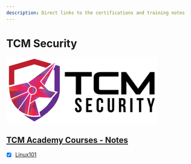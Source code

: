 ```yaml
---
description: Direct links to the certifications and training notes
---
```


# TCM Security

![academy.tcm-sec.com - © TCM Security](.gitbook/assets/tcmsecuritycovermid.png)

## [TCM Academy Courses - Notes](https://syselement.gitbook.io/tcm-sec/)

- [x] [Linux101](https://syselement.gitbook.io/tcm-sec/courses/linux-101)
